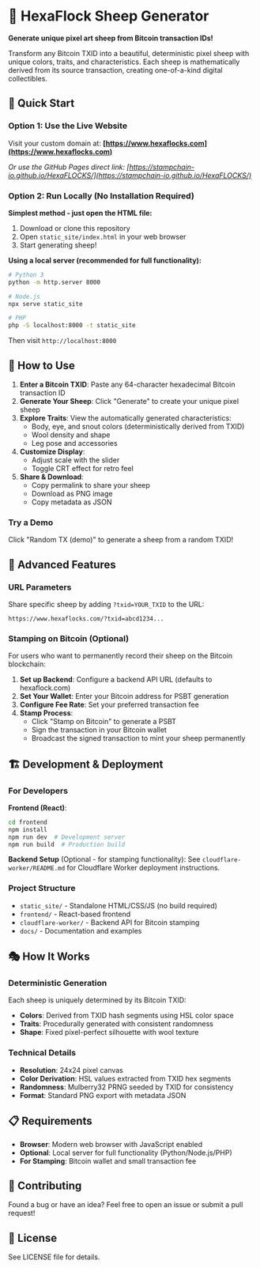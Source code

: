 # 🐑 HexaFlock Sheep Generator

**Generate unique pixel art sheep from Bitcoin transaction IDs!**

Transform any Bitcoin TXID into a beautiful, deterministic pixel sheep with unique colors, traits, and characteristics. Each sheep is mathematically derived from its source transaction, creating one-of-a-kind digital collectibles.

## 🎯 Quick Start

### Option 1: Use the Live Website
Visit your custom domain at: **[https://www.hexaflocks.com](https://www.hexaflocks.com)**

*Or use the GitHub Pages direct link: [https://stampchain-io.github.io/HexaFLOCKS/](https://stampchain-io.github.io/HexaFLOCKS/)*

### Option 2: Run Locally (No Installation Required)

**Simplest method - just open the HTML file:**
1. Download or clone this repository
2. Open `static_site/index.html` in your web browser
3. Start generating sheep!

**Using a local server (recommended for full functionality):**
```bash
# Python 3
python -m http.server 8000

# Node.js
npx serve static_site

# PHP
php -S localhost:8000 -t static_site
```

Then visit `http://localhost:8000`

## 🎨 How to Use

1. **Enter a Bitcoin TXID**: Paste any 64-character hexadecimal Bitcoin transaction ID
2. **Generate Your Sheep**: Click "Generate" to create your unique pixel sheep
3. **Explore Traits**: View the automatically generated characteristics:
   - Body, eye, and snout colors (deterministically derived from TXID)
   - Wool density and shape
   - Leg pose and accessories
4. **Customize Display**:
   - Adjust scale with the slider
   - Toggle CRT effect for retro feel
5. **Share & Download**:
   - Copy permalink to share your sheep
   - Download as PNG image
   - Copy metadata as JSON

### Try a Demo
Click "Random TX (demo)" to generate a sheep from a random TXID!

## 🔧 Advanced Features

### URL Parameters
Share specific sheep by adding `?txid=YOUR_TXID` to the URL:
```
https://www.hexaflocks.com/?txid=abcd1234...
```

### Stamping on Bitcoin (Optional)

For users who want to permanently record their sheep on the Bitcoin blockchain:

1. **Set up Backend**: Configure a backend API URL (defaults to hexaflock.com)
2. **Set Your Wallet**: Enter your Bitcoin address for PSBT generation
3. **Configure Fee Rate**: Set your preferred transaction fee
4. **Stamp Process**:
   - Click "Stamp on Bitcoin" to generate a PSBT
   - Sign the transaction in your Bitcoin wallet
   - Broadcast the signed transaction to mint your sheep permanently

## 🏗️ Development & Deployment

### For Developers

**Frontend (React)**:
```bash
cd frontend
npm install
npm run dev  # Development server
npm run build  # Production build
```

**Backend Setup** (Optional - for stamping functionality):
See `cloudflare-worker/README.md` for Cloudflare Worker deployment instructions.

### Project Structure
- `static_site/` - Standalone HTML/CSS/JS (no build required)
- `frontend/` - React-based frontend
- `cloudflare-worker/` - Backend API for Bitcoin stamping
- `docs/` - Documentation and examples

## 🎭 How It Works

### Deterministic Generation
Each sheep is uniquely determined by its Bitcoin TXID:
- **Colors**: Derived from TXID hash segments using HSL color space
- **Traits**: Procedurally generated with consistent randomness
- **Shape**: Fixed pixel-perfect silhouette with wool texture

### Technical Details
- **Resolution**: 24x24 pixel canvas
- **Color Derivation**: HSL values extracted from TXID hex segments
- **Randomness**: Mulberry32 PRNG seeded by TXID for consistency
- **Format**: Standard PNG export with metadata JSON

## 📋 Requirements

- **Browser**: Modern web browser with JavaScript enabled
- **Optional**: Local server for full functionality (Python/Node.js/PHP)
- **For Stamping**: Bitcoin wallet and small transaction fee

## 🤝 Contributing

Found a bug or have an idea? Feel free to open an issue or submit a pull request!

## 📄 License

See LICENSE file for details.
